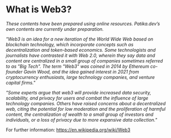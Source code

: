 # What is Web3?

_These contents have been prepared using online resources. Patika.dev’s own contents are currently under preparation._

_"Web3 is an idea for a new iteration of the World Wide Web based on blockchain technology, which incorporate concepts such as decentralization and token-based economics. Some technologists and journalists have contrasted it with Web 2.0, wherein they say data and content are centralized in a small group of companies sometimes referred to as "Big Tech". The term "Web3" was coined in 2014 by Ethereum co-founder Gavin Wood, and the idea gained interest in 2021 from cryptocurrency enthusiasts, large technology companies, and venture capital firms."_

_"Some experts argue that web3 will provide increased data security, scalability, and privacy for users and combat the influence of large technology companies. Others have raised concerns about a decentralized web, citing the potential for low moderation and the proliferation of harmful content, the centralization of wealth to a small group of investors and individuals, or a loss of privacy due to more expansive data collection."_

For further information: https://en.wikipedia.org/wiki/Web3
